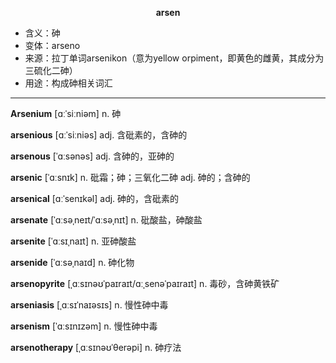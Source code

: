 
**<center>arsen</center>**

- <span class="definition">含义：砷</span>
- <span class="definition">变体：arseno</span>
- <span class="definition">来源：拉丁单词arsenikon（意为yellow orpiment，即黄色的雌黄，其成分为三硫化二砷）</span>
- <span class="definition">用途：构成砷相关词汇</span>

---

<span class="vocabulary">**Arsenium**</span> [ɑːˈsiːniəm] n. 砷

<span class="vocabulary">**arsenious**</span> [ɑːˈsiːniəs] adj. 含砒素的，含砷的

<span class="vocabulary">**arsenous**</span> [ˈɑːsənəs] adj. 含砷的，亚砷的 

<span class="vocabulary">**arsenic**</span> [ˈɑːsnɪk] n. 砒霜；砷；三氧化二砷 adj. 砷的；含砷的

<span class="vocabulary">**arsenical**</span> [ɑːˈsenɪkəl] adj. 砷的，含砒素的

<span class="vocabulary">**arsenate**</span> [ˈɑːsəˌneɪt/ˈɑːsəˌnɪt] n. 砒酸盐，砷酸盐

<span class="vocabulary">**arsenite**</span> [ˈɑːsɪˌnaɪt] n. 亚砷酸盐

<span class="vocabulary">**arsenide**</span> [ˈɑːsəˌnaɪd] n. 砷化物

<span class="vocabulary">**arsenopyrite**</span> [ˌɑːsɪnəʊˈpaɪraɪt/ɑːˌsenəˈpaɪraɪt] n. 毒砂，含砷黄铁矿

<span class="vocabulary">**arseniasis**</span> [ˌɑːsɪˈnaɪəsɪs] n. 慢性砷中毒

<span class="vocabulary">**arsenism**</span> [ˈɑːsɪnɪzəm] n. 慢性砷中毒

<span class="vocabulary">**arsenotherapy**</span> [ˌɑːsɪnəʊˈθerəpi] n. 砷疗法

